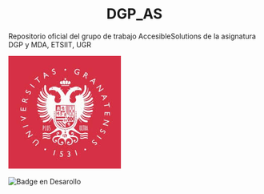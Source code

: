 <h1 align="center"> DGP_AS </h1>
Repositorio oficial del grupo de trabajo AccesibleSolutions de la asignatura DGP y MDA, ETSIIT, UGR

![](images/logo.jpeg)

![Badge en Desarollo](https://img.shields.io/badge/STATUS-EN%20DESAROLLO-green)
